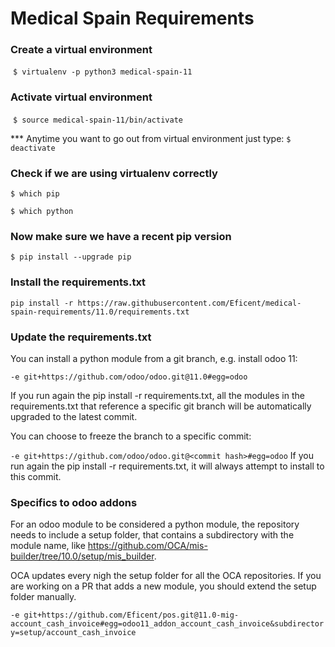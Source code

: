 Medical Spain Requirements
==========================

### Create a virtual environment
  `$ virtualenv -p python3 medical-spain-11`

### Activate virtual environment
  `$ source medical-spain-11/bin/activate`

*** Anytime you want to go out from virtual environment just type:
 `$ deactivate`

### Check if we are using virtualenv correctly
`$ which pip`	

`$ which python`

### Now make sure we have a recent pip version
`$ pip install --upgrade pip`

### Install the requirements.txt
`pip install -r https://raw.githubusercontent.com/Eficent/medical-spain-requirements/11.0/requirements.txt`

### Update the requirements.txt
You can install a python module from a git branch, e.g. install odoo 11:

`-e git+https://github.com/odoo/odoo.git@11.0#egg=odoo`

If you run again the pip install -r requirements.txt, all the modules in the requirements.txt that reference a specific git branch will be automatically upgraded to the latest commit.

You can choose to freeze the branch to a specific commit:

`-e git+https://github.com/odoo/odoo.git@<commit hash>#egg=odoo`
If you run again the pip install -r requirements.txt, it will always attempt to install to this commit.

### Specifics to odoo addons
For an odoo module to be considered a python module, the repository needs to include a setup folder, that contains a subdirectory with the module name, like https://github.com/OCA/mis-builder/tree/10.0/setup/mis_builder.

OCA updates every nigh the setup folder for all the OCA repositories. If you are working on a PR that adds a new module, you should extend the setup folder manually.

`-e git+https://github.com/Eficent/pos.git@11.0-mig-account_cash_invoice#egg=odoo11_addon_account_cash_invoice&subdirectory=setup/account_cash_invoice`

